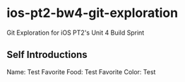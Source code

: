 # ios-pt2-bw4-git-exploration
Git Exploration for iOS PT2's Unit 4 Build Sprint

## Self Introductions

Name: Test
Favorite Food: Test
Favorite Color: Test

